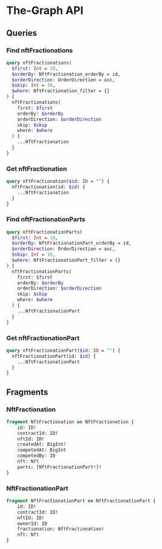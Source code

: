 # The-Graph API

## Queries

### Find nftFractionations

```graphql
query nftFractionations(
  $first: Int = 10, 
  $orderBy: NftFractionation_orderBy = id, 
  $orderDirection: OrderDirection = asc, 
  $skip: Int = 10, 
  $where: NftFractionation_filter = {}
) {
  nftFractionations(
    first: $first
    orderBy: $orderBy
    orderDirection: $orderDirection
    skip: $skip
    where: $where
  ) {
    ...NftFractionation
  }
}
```

### Get nftFractionation

```graphql
query nftFractionation($id: ID = "") {
  nftFractionation(id: $id) {
    ...NftFractionation
  }
}
```

### Find nftFractionationParts

```graphql
query nftFractionationParts(
  $first: Int = 10, 
  $orderBy: NftFractionationPart_orderBy = id, 
  $orderDirection: OrderDirection = asc, 
  $skip: Int = 10, 
  $where: NftFractionationPart_filter = {}
) {
  nftFractionationParts(
    first: $first
    orderBy: $orderBy
    orderDirection: $orderDirection
    skip: $skip
    where: $where
  ) {
    ...NftFractionationPart
  }
}
```

### Get  nftFractionationPart

```graphql
query nftFractionationPart($id: ID = "") {
  nftFractionationPart(id: $id) {
    ...NftFractionationPart
  }
}
```

## Fragments

### NftFractionation

```graphql
fragment NftFractionation on NftFractionation {
	id: ID!
	contractId: ID!
	nftId: ID!
	createdAt: BigInt!
	competedAt: BigInt
	competedBy: ID
	nft: Nft
	parts: [NftFractionationPart!]!
}
```

### NftFractionationPart

```graphql
fragment NftFractionationPart on NftFractionationPart {
	id: ID!
	contractId: ID!
	nftId: ID!
	ownerId: ID
	fractionation: NftFractionation!
	nft: Nft
}
```
